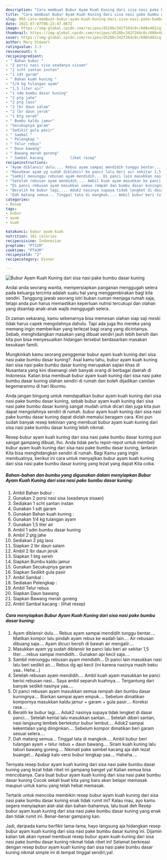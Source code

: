 ```yaml
---
description: "Cara membuat Bubur Ayam Kuah Kuning dari sisa nasi pake bumbu dasar kuning yang lezat Untuk Jualan"
title: "Cara membuat Bubur Ayam Kuah Kuning dari sisa nasi pake bumbu dasar kuning yang lezat Untuk Jualan"
slug: 965-cara-membuat-bubur-ayam-kuah-kuning-dari-sisa-nasi-pake-bumbu-dasar-kuning-yang-lezat-untuk-jualan
date: 2021-07-07T06:23:47.067Z
image: https://img-global.cpcdn.com/recipes/d528bc342f264c0c/680x482cq70/bubur-ayam-kuah-kuning-dari-sisa-nasi-pake-bumbu-dasar-kuning-foto-resep-utama.jpg
thumbnail: https://img-global.cpcdn.com/recipes/d528bc342f264c0c/680x482cq70/bubur-ayam-kuah-kuning-dari-sisa-nasi-pake-bumbu-dasar-kuning-foto-resep-utama.jpg
cover: https://img-global.cpcdn.com/recipes/d528bc342f264c0c/680x482cq70/bubur-ayam-kuah-kuning-dari-sisa-nasi-pake-bumbu-dasar-kuning-foto-resep-utama.jpg
author: Mary Stewart
ratingvalue: 3.3
reviewcount: 6
recipeingredient:
- " Bahan bubur "
- "2 porsi nasi sisa seadanya sisaan"
- "1 scht santan instan"
- "1 sdt garam"
- " Bahan kuah kuning "
- "1/4 kg tulangan ayam"
- "1,5 liter air"
- "1 sdm bumbu dasar kuning"
- "2 ptg jahe"
- "2 ptg laos"
- "2 lbr daun salam"
- "2 lbr daun jeruk"
- "1 btg sereh"
- " Bumbu kaldu jamur"
- "Secukupnya garam"
- "Sedikit gula pasir"
- " Sambal "
- " Pelengkap "
- " Telur rebus"
- " Daun bawang"
- " Bawang merah goreng"
- " Sambal kacang            lihat resep"
recipeinstructions:
- "Ayam diblansir dulu.... Rebus ayam sampai mendidih tunggu bentar.... Matikan kompor lalu pindah ayam rebus ke wadah lain.... Air rebusan dibuang saja.... Ayam dicuci bersih di bawah air mengalir...."
- "Masukkan ayam yg sudah diblansir ke panci lalu beri air sekitar 1,5 liter.....rebus sampai mendidih... Gunakan api kecil saja...."
- "Sambil menunggu rebusan ayam mendidih... Di panci lain masukkan nasi lalu beri sedikit air.... Rebus dg api kecil (ini karena nasinya masih beku yaa.. Hehe...)"
- "Setelah rebusan ayam mendidih.... Ambil kuah ayam masukkan ke panci berisi rebusan nasi... Saya ambil separuh kuahnya.... Tergantung dari banyak sedikit nasinya yaa...."
- "Di panci rebusan ayam masukkan semua rempah dan bumbu dasar kuningnya.... Biarkan sampai ayam empuk.... Sebelum dimatikan kompornya masukkan kaldu jamur + garam + gula pasir.... Koreksi rasa...."
- "Beralih ke bubur lagi.... Aduk2 nasinya supaya tidak lengket di dasar panci.... Setelah kental lalu masukkan santan.... Setelah diberi santan, nasi langsung lembek bertekstur bubur lembut.... Aduk2 sampai kekentalan yang diinginkan.... Sebelum kompor dimatikan beri garam sesuai selera...."
- "Dah matang semua... Tinggal tata di mangkok.... Ambil bubur beri tulangan ayam + telur rebus + daun bawang.... Siram kuah kuning lalu taburi bawang goreng.... Nikmati pake sambel kacang aja dah lezat buanget... Apalagi kalo versi bubur lengkap yaa.... Hahaha...."
categories:
- Resep
tags:
- bubur
- ayam
- kuah

katakunci: bubur ayam kuah 
nutrition: 161 calories
recipecuisine: Indonesian
preptime: "PT31M"
cooktime: "PT43M"
recipeyield: "2"
recipecategory: Dinner

---
```



![Bubur Ayam Kuah Kuning dari sisa nasi pake bumbu dasar kuning](https://img-global.cpcdn.com/recipes/d528bc342f264c0c/680x482cq70/bubur-ayam-kuah-kuning-dari-sisa-nasi-pake-bumbu-dasar-kuning-foto-resep-utama.jpg)

Andai anda seorang wanita, mempersiapkan panganan menggugah selera pada keluarga tercinta adalah suatu hal yang menggembirakan bagi kita sendiri. Tanggung jawab seorang istri bukan cuman menjaga rumah saja, tetapi anda pun harus memastikan keperluan nutrisi tercukupi dan olahan yang disantap anak-anak wajib menggugah selera.

Di zaman  sekarang, kamu sebenarnya bisa memesan olahan siap saji meski tidak harus capek mengolahnya dahulu. Tapi ada juga lho mereka yang memang ingin memberikan yang terlezat bagi orang yang dicintainya. Sebab, menghidangkan masakan yang dibuat sendiri jauh lebih bersih dan kita pun bisa menyesuaikan hidangan tersebut berdasarkan masakan kesukaan famili. 



Mungkinkah kamu seorang penggemar bubur ayam kuah kuning dari sisa nasi pake bumbu dasar kuning?. Asal kamu tahu, bubur ayam kuah kuning dari sisa nasi pake bumbu dasar kuning merupakan sajian khas di Nusantara yang kini disenangi oleh banyak orang di berbagai daerah di Indonesia. Kalian bisa membuat bubur ayam kuah kuning dari sisa nasi pake bumbu dasar kuning olahan sendiri di rumah dan boleh dijadikan camilan kegemaranmu di hari liburmu.

Anda jangan bingung untuk mendapatkan bubur ayam kuah kuning dari sisa nasi pake bumbu dasar kuning, sebab bubur ayam kuah kuning dari sisa nasi pake bumbu dasar kuning sangat mudah untuk dicari dan juga kita pun dapat mengolahnya sendiri di rumah. bubur ayam kuah kuning dari sisa nasi pake bumbu dasar kuning dapat diolah memalui beragam cara. Kini pun sudah banyak resep kekinian yang membuat bubur ayam kuah kuning dari sisa nasi pake bumbu dasar kuning lebih nikmat.

Resep bubur ayam kuah kuning dari sisa nasi pake bumbu dasar kuning pun sangat gampang dibuat, lho. Anda tidak perlu repot-repot untuk membeli bubur ayam kuah kuning dari sisa nasi pake bumbu dasar kuning, lantaran Kita bisa menghidangkan sendiri di rumah. Bagi Kamu yang ingin membuatnya, berikut ini cara untuk menyajikan bubur ayam kuah kuning dari sisa nasi pake bumbu dasar kuning yang lezat yang dapat Kita coba.

<!--inarticleads1-->

##### Bahan-bahan dan bumbu yang digunakan dalam menyiapkan Bubur Ayam Kuah Kuning dari sisa nasi pake bumbu dasar kuning:

1. Ambil  Bahan bubur :
1. Gunakan 2 porsi nasi sisa (seadanya sisaan)
1. Sediakan 1 scht santan instan
1. Gunakan 1 sdt garam
1. Gunakan  Bahan kuah kuning :
1. Gunakan 1/4 kg tulangan ayam
1. Gunakan 1,5 liter air
1. Ambil 1 sdm bumbu dasar kuning
1. Ambil 2 ptg jahe
1. Sediakan 2 ptg laos
1. Siapkan 2 lbr daun salam
1. Ambil 2 lbr daun jeruk
1. Siapkan 1 btg sereh
1. Siapkan  Bumbu kaldu jamur
1. Gunakan Secukupnya garam
1. Siapkan Sedikit gula pasir
1. Ambil  Sambal :
1. Sediakan  Pelengkap :
1. Ambil  Telur rebus
1. Siapkan  Daun bawang
1. Siapkan  Bawang merah goreng
1. Ambil  Sambal kacang :           (lihat resep)




<!--inarticleads2-->

##### Cara menyiapkan Bubur Ayam Kuah Kuning dari sisa nasi pake bumbu dasar kuning:

1. Ayam diblansir dulu.... Rebus ayam sampai mendidih tunggu bentar.... Matikan kompor lalu pindah ayam rebus ke wadah lain.... Air rebusan dibuang saja.... Ayam dicuci bersih di bawah air mengalir....
1. Masukkan ayam yg sudah diblansir ke panci lalu beri air sekitar 1,5 liter.....rebus sampai mendidih... Gunakan api kecil saja....
1. Sambil menunggu rebusan ayam mendidih... Di panci lain masukkan nasi lalu beri sedikit air.... Rebus dg api kecil (ini karena nasinya masih beku yaa.. Hehe...)
1. Setelah rebusan ayam mendidih.... Ambil kuah ayam masukkan ke panci berisi rebusan nasi... Saya ambil separuh kuahnya.... Tergantung dari banyak sedikit nasinya yaa....
1. Di panci rebusan ayam masukkan semua rempah dan bumbu dasar kuningnya.... Biarkan sampai ayam empuk.... Sebelum dimatikan kompornya masukkan kaldu jamur + garam + gula pasir.... Koreksi rasa....
1. Beralih ke bubur lagi.... Aduk2 nasinya supaya tidak lengket di dasar panci.... Setelah kental lalu masukkan santan.... Setelah diberi santan, nasi langsung lembek bertekstur bubur lembut.... Aduk2 sampai kekentalan yang diinginkan.... Sebelum kompor dimatikan beri garam sesuai selera....
1. Dah matang semua... Tinggal tata di mangkok.... Ambil bubur beri tulangan ayam + telur rebus + daun bawang.... Siram kuah kuning lalu taburi bawang goreng.... Nikmati pake sambel kacang aja dah lezat buanget... Apalagi kalo versi bubur lengkap yaa.... Hahaha....




Ternyata resep bubur ayam kuah kuning dari sisa nasi pake bumbu dasar kuning yang lezat tidak ribet ini gampang banget ya! Kalian semua bisa mencobanya. Cara buat bubur ayam kuah kuning dari sisa nasi pake bumbu dasar kuning Cocok sekali buat kita yang baru akan belajar memasak maupun untuk kamu yang telah hebat memasak.

Tertarik untuk mencoba membikin resep bubur ayam kuah kuning dari sisa nasi pake bumbu dasar kuning enak tidak rumit ini? Kalau mau, ayo kamu segera menyiapkan alat-alat dan bahan-bahannya, lalu buat deh Resep bubur ayam kuah kuning dari sisa nasi pake bumbu dasar kuning yang enak dan tidak rumit ini. Benar-benar gampang kan. 

Jadi, daripada kamu berfikir lama-lama, hayo langsung aja hidangkan resep bubur ayam kuah kuning dari sisa nasi pake bumbu dasar kuning ini. Dijamin kalian tak akan nyesel membuat resep bubur ayam kuah kuning dari sisa nasi pake bumbu dasar kuning nikmat tidak ribet ini! Selamat berkreasi dengan resep bubur ayam kuah kuning dari sisa nasi pake bumbu dasar kuning nikmat simple ini di tempat tinggal sendiri,ya!.

